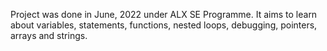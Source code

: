 Project was done in June, 2022 under ALX SE Programme. It aims to learn about variables, statements, functions, nested loops, debugging, pointers, arrays and strings.

